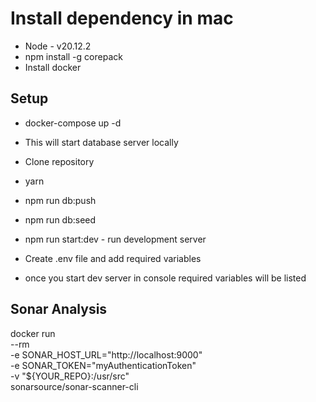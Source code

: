 # Install dependency in mac  
- Node - v20.12.2
- npm install -g corepack 
- Install docker 

## Setup 
- docker-compose up -d 
- This will start database server locally 

- Clone repository 
- yarn 
- npm run db:push 
- npm run db:seed
- npm run start:dev - run development server 
- Create .env file and add required variables 
- once you start dev server in console required variables will be listed 



## Sonar Analysis 
docker run \
    --rm \
    -e SONAR_HOST_URL="http://localhost:9000"  \
    -e SONAR_TOKEN="myAuthenticationToken" \
    -v "${YOUR_REPO}:/usr/src" \
    sonarsource/sonar-scanner-cli


 
